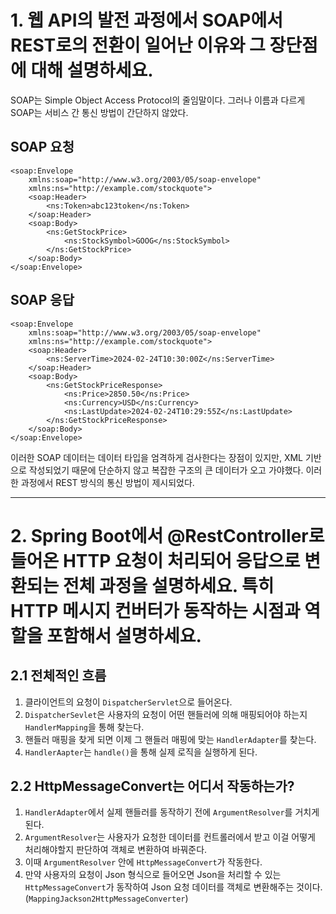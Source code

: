 # 1. 웹 API의 발전 과정에서 SOAP에서 REST로의 전환이 일어난 이유와 그 장단점에 대해 설명하세요.
SOAP는 Simple Object Access Protocol의 줄임말이다. 그러나 이름과 다르게 SOAP는 서비스 간 통신 방법이 간단하지 않았다.

## SOAP 요청
```
<soap:Envelope 
    xmlns:soap="http://www.w3.org/2003/05/soap-envelope"
    xmlns:ns="http://example.com/stockquote">
    <soap:Header>
        <ns:Token>abc123token</ns:Token>
    </soap:Header>
    <soap:Body>
        <ns:GetStockPrice>
            <ns:StockSymbol>GOOG</ns:StockSymbol>
        </ns:GetStockPrice>
    </soap:Body>
</soap:Envelope>
```
## SOAP 응답
```
<soap:Envelope 
    xmlns:soap="http://www.w3.org/2003/05/soap-envelope"
    xmlns:ns="http://example.com/stockquote">
    <soap:Header>
        <ns:ServerTime>2024-02-24T10:30:00Z</ns:ServerTime>
    </soap:Header>
    <soap:Body>
        <ns:GetStockPriceResponse>
            <ns:Price>2850.50</ns:Price>
            <ns:Currency>USD</ns:Currency>
            <ns:LastUpdate>2024-02-24T10:29:55Z</ns:LastUpdate>
        </ns:GetStockPriceResponse>
    </soap:Body>
</soap:Envelope>
```
이러한 SOAP 데이터는 데이터 타입을 엄격하게 검사한다는 장점이 있지만,
XML 기반으로 작성되었기 때문에 단순하지 않고 복잡한 구조의 큰 데이터가 오고 가야했다.
이러한 과정에서 REST 방식의 통신 방법이 제시되었다.

---
# 2.  Spring Boot에서 @RestController로 들어온 HTTP 요청이 처리되어 응답으로 변환되는 전체 과정을 설명하세요. 특히 HTTP 메시지 컨버터가 동작하는 시점과 역할을 포함해서 설명하세요.
## 2.1 전체적인 흐름
1. 클라이언트의 요청이 `DispatcherServlet`으로 들어온다.
2. `DispatcherSevlet`은 사용자의 요청이 어떤 핸들러에 의해 매핑되어야 하는지 `HandlerMapping`을 통해 찾는다.
3. 핸들러 매핑을 찾게 되면 이제 그 핸들러 매핑에 맞는 `HandlerAdapter`를 찾는다.
4. `HandlerAapter`는 `handle()`을 통해 실제 로직을 실행하게 된다.

## 2.2 HttpMessageConvert는 어디서 작동하는가?
1. `HandlerAdapter`에서 실제 핸들러를 동작하기 전에 `ArgumentResolver`를 거치게 된다.
2. `ArgumentResolver`는 사용자가 요청한 데이터를 컨트롤러에서 받고 이걸 어떻게 처리해야할지 판단하여 객체로 변환하여 바꿔준다.
3. 이때 `ArgumentResolver` 안에 `HttpMessageConvert`가 작동한다.
4. 만약 사용자의 요청이 Json 형식으로 들어오면 Json을 처리할 수 있는 `HttpMessageConvert`가 동작하여 Json 요청 데이터를 객체로 변환해주는 것이다. (`MappingJackson2HttpMessageConverter`)
